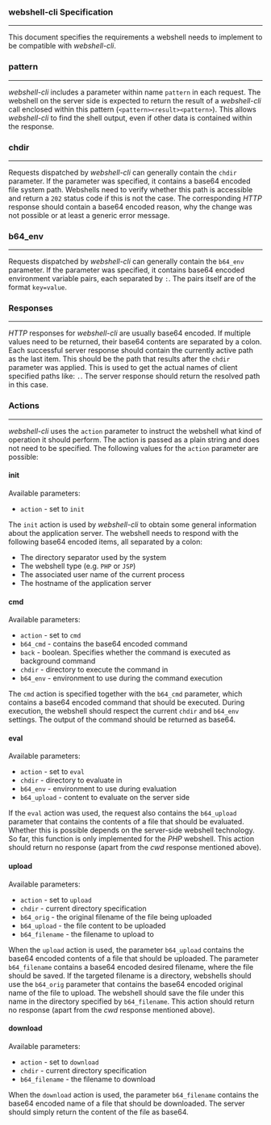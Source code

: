 ### webshell-cli Specification

----

This document specifies the requirements a webshell needs to implement to be compatible
with *webshell-cli*.


### pattern

----

*webshell-cli* includes a parameter within name `pattern` in each request. The webshell
on the server side is expected to return the result of a *webshell-cli* call enclosed
within this pattern (`<pattern><result><pattern>`). This allows *webshell-cli* to find
the shell output, even if other data is contained within the response.


### chdir

----

Requests dispatched by *webshell-cli* can generally contain the `chdir` parameter. If the
parameter was specified, it contains a base64 encoded file system path. Webshells need to
verify whether this path is accessible and return a `202` status code if this is not the
case. The corresponding *HTTP* response should contain a base64 encoded reason, why the
change was not possible or at least a generic error message.


### b64_env

----

Requests dispatched by *webshell-cli* can generally contain the `b64_env` parameter. If the
parameter was specified, it contains base64 encoded environment variable pairs, each separated
by `:`. The pairs itself are of the format `key=value`.


### Responses

----

*HTTP* responses for *webshell-cli* are usually base64 encoded. If multiple values need to be
returned, their base64 contents are separated by a colon. Each successful server response should
contain the currently active path as the last item. This should be the path that results after
the `chdir` parameter was applied. This is used to get the actual names of client specified
paths like: `.`. The server response should return the resolved path in this case.


### Actions

----

*webshell-cli* uses the `action` parameter to instruct the webshell what kind of operation
it should perform. The action is passed as a plain string and does not need to be specified.
The following values for the `action` parameter are possible:

#### init

Available parameters:

* `action` - set to `init`

The `init` action is used by *webshell-cli* to obtain some general information about the application
server. The webshell needs to respond with the following base64 encoded items, all separated by a
colon:

* The directory separator used by the system
* The webshell type (e.g. `PHP` or `JSP`)
* The associated user name of the current process
* The hostname of the application server

#### cmd

Available parameters:

* `action` - set to `cmd`
* `b64_cmd` - contains the base64 encoded command
* `back` - boolean. Specifies whether the command is executed as background command
* `chdir` - directory to execute the command in
* `b64_env` - environment to use during the command execution

The `cmd` action is specified together with the `b64_cmd` parameter, which contains a base64 encoded
command that should be executed. During execution, the webshell should respect the current `chdir` and
`b64_env` settings. The output of the command should be returned as base64.

#### eval

Available parameters:

* `action` - set to `eval`
* `chdir` - directory to evaluate in
* `b64_env` - environment to use during evaluation
* `b64_upload` - content to evaluate on the server side

If the `eval` action was used, the request also contains the `b64_upload` parameter that contains the
contents of a file that should be evaluated. Whether this is possible depends on the server-side
webshell technology. So far, this function is only implemented for the *PHP* webshell. This action should
return no response (apart from the *cwd* response mentioned above).

#### upload

Available parameters:

* `action` - set to `upload`
* `chdir` - current directory specification
* `b64_orig` - the original filename of the file being uploaded
* `b64_upload` - the file content to be uploaded
* `b64_filename` - the filename to upload to

When the `upload` action is used, the parameter `b64_upload` contains the base64 encoded contents of a
file that should be uploaded. The parameter `b64_filename` contains a base64 encoded desired filename,
where the file should be saved. If the targeted filename is a directory, webshells should use the
`b64_orig` parameter that contains the base64 encoded original name of the file to upload. The webshell
should save the file under this name in the directory specified by `b64_filename`. This action should
return no response (apart from the *cwd* response mentioned above).

#### download

Available parameters:

* `action` - set to `download`
* `chdir` - current directory specification
* `b64_filename` - the filename to download

When the `download` action is used, the parameter `b64_filename` contains the base64 encoded name
of a file that should be downloaded. The server should simply return the content of the file as
base64.
